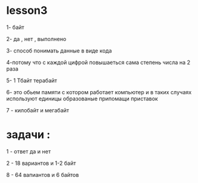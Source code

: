 # lesson3
1- байт

2- да , нет , выполнено 

3- способ понимать данные в виде кода 

4-потому что с каждой цифрой повышаеться сама степень числа на 2 раза

5-  1 Тбайт терабайт

6- это обьем памяти с котором работает компьютер и в таких случаях используют единицы образованые припомащи приставок 

7 - килобайт и мегабайт 

# задачи : 

1 - ответ да и нет 

2 - 18 вариантов и 1-2 байт

8 - 64 вапиантов и 6 байтов 
